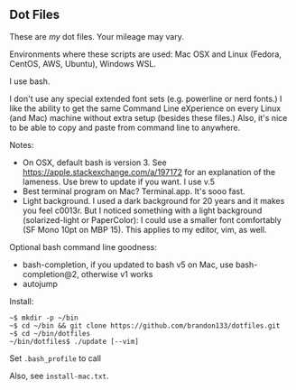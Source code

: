 ## Dot Files

These are _my_ dot files. Your mileage may vary.

Environments where these scripts are used: Mac OSX and Linux (Fedora, CentOS, AWS, Ubuntu),
Windows WSL.

I use bash.

I don't use any special extended font sets (e.g. powerline or nerd fonts.) I like the ability
to get the same Command Line eXperience on every Linux (and Mac) machine without extra setup
(besides these files.) Also, it's nice to be able to copy and paste from command line to anywhere.

Notes:

* On OSX, default bash is version 3.  See <https://apple.stackexchange.com/a/197172> for an
  explanation of the lameness. Use brew to update if you want. I use v.5
* Best terminal program on Mac? Terminal.app. It's sooo fast.
* Light background. I used a dark background for 20 years and it makes you feel c0013r. But
  I noticed something with a light background (solarized-light or PaperColor): I could use
  a smaller font comfortably (SF Mono 10pt on MBP 15). This applies to my editor, vim, as well.

Optional bash command line goodness:

* bash-completion, if you updated to bash v5 on Mac, use bash-completion@2, otherwise v1 works
* autojump

Install:

```
~$ mkdir -p ~/bin
~$ cd ~/bin && git clone https://github.com/brandon133/dotfiles.git
~$ cd ~/bin/dotfiles
~/bin/dotfiles$ ./update [--vim]
```

Set `.bash_profile` to call 

Also, see `install-mac.txt`.
